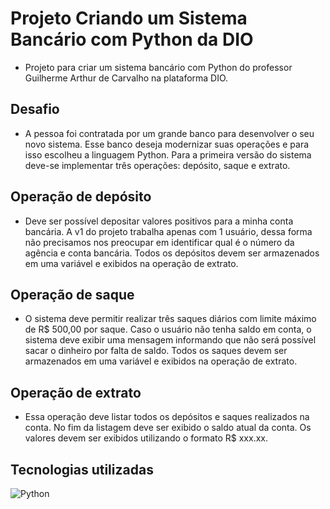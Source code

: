 # Projeto Criando um Sistema Bancário com Python da DIO
- Projeto para criar um sistema bancário com Python do professor Guilherme Arthur de Carvalho na plataforma DIO.

## Desafio
- A pessoa foi contratada por um grande banco para desenvolver o seu novo sistema. Esse banco deseja modernizar suas operações e para isso escolheu a linguagem Python. Para a primeira versão do sistema deve-se implementar três operações: depósito, saque e extrato.

## Operação de depósito
- Deve ser possível depositar valores positivos para a minha conta bancária. A v1 do projeto trabalha apenas com 1 usuário, dessa forma não precisamos nos preocupar em identificar qual é o número da agência e conta bancária. Todos os depósitos devem ser armazenados em uma variável e exibidos na operação de extrato.

## Operação de saque
- O sistema deve permitir realizar três saques diários com limite máximo de R$ 500,00 por saque. Caso o usuário não tenha saldo em conta, o sistema deve exibir uma mensagem informando que não será possível sacar o dinheiro por falta de saldo. Todos os saques devem ser armazenados em uma variável e exibidos na operação de extrato.

## Operação de extrato
- Essa operação deve listar todos os depósitos e saques realizados na conta. No fim da listagem deve ser exibido o saldo atual da conta. Os valores devem ser exibidos utilizando o formato R$ xxx.xx.

## Tecnologias utilizadas
![Python](https://img.shields.io/badge/python-3670A0?style=for-the-badge&logo=python&logoColor=ffdd54)